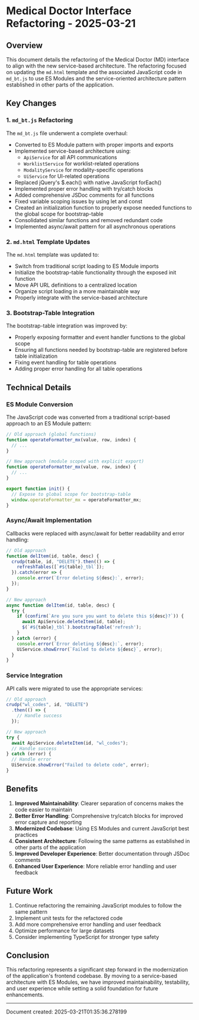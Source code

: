 # Medical Doctor Interface Refactoring - 2025-03-21

## Overview

This document details the refactoring of the Medical Doctor (MD) interface to align with the new service-based architecture. The refactoring focused on updating the `md.html` template and the associated JavaScript code in `md_bt.js` to use ES Modules and the service-oriented architecture pattern established in other parts of the application.

## Key Changes

### 1. `md_bt.js` Refactoring

The `md_bt.js` file underwent a complete overhaul:

- Converted to ES Module pattern with proper imports and exports
- Implemented service-based architecture using:
  - `ApiService` for all API communications
  - `WorklistService` for worklist-related operations
  - `ModalityService` for modality-specific operations
  - `UiService` for UI-related operations
- Replaced jQuery's $.each() with native JavaScript forEach()
- Implemented proper error handling with try/catch blocks
- Added comprehensive JSDoc comments for all functions
- Fixed variable scoping issues by using let and const
- Created an initialization function to properly expose needed functions to the global scope for bootstrap-table
- Consolidated similar functions and removed redundant code
- Implemented async/await pattern for all asynchronous operations

### 2. `md.html` Template Updates

The `md.html` template was updated to:

- Switch from traditional script loading to ES Module imports
- Initialize the bootstrap-table functionality through the exposed init function
- Move API URL definitions to a centralized location
- Organize script loading in a more maintainable way
- Properly integrate with the service-based architecture

### 3. Bootstrap-Table Integration

The bootstrap-table integration was improved by:

- Properly exposing formatter and event handler functions to the global scope
- Ensuring all functions needed by bootstrap-table are registered before table initialization
- Fixing event handling for table operations
- Adding proper error handling for all table operations

## Technical Details

### ES Module Conversion

The JavaScript code was converted from a traditional script-based approach to an ES Module pattern:

```javascript
// Old approach (global functions)
function operateFormatter_mx(value, row, index) {
  // ...
}

// New approach (module scoped with explicit export)
function operateFormatter_mx(value, row, index) {
  // ...
}

export function init() {
  // Expose to global scope for bootstrap-table
  window.operateFormatter_mx = operateFormatter_mx;
}
```

### Async/Await Implementation

Callbacks were replaced with async/await for better readability and error handling:

```javascript
// Old approach
function delItem(id, table, desc) {
  crudp(table, id, "DELETE").then(() => {
    refreshTables([`#${table}_tbl`]);
  }).catch(error => {
    console.error(`Error deleting ${desc}:`, error);
  });
}

// New approach
async function delItem(id, table, desc) {
  try {
    if (confirm(`Are you sure you want to delete this ${desc}?`)) {
      await ApiService.deleteItem(id, table);
      $(`#${table}_tbl`).bootstrapTable('refresh');
    }
  } catch (error) {
    console.error(`Error deleting ${desc}:`, error);
    UiService.showError(`Failed to delete ${desc}`, error);
  }
}
```

### Service Integration

API calls were migrated to use the appropriate services:

```javascript
// Old approach
crudp("wl_codes", id, "DELETE")
  .then(() => {
    // Handle success
  });

// New approach
try {
  await ApiService.deleteItem(id, "wl_codes");
  // Handle success
} catch (error) {
  // Handle error
  UiService.showError("Failed to delete code", error);
}
```

## Benefits

1. **Improved Maintainability**: Clearer separation of concerns makes the code easier to maintain
2. **Better Error Handling**: Comprehensive try/catch blocks for improved error capture and reporting
3. **Modernized Codebase**: Using ES Modules and current JavaScript best practices
4. **Consistent Architecture**: Following the same patterns as established in other parts of the application
5. **Improved Developer Experience**: Better documentation through JSDoc comments
6. **Enhanced User Experience**: More reliable error handling and user feedback

## Future Work

1. Continue refactoring the remaining JavaScript modules to follow the same pattern
2. Implement unit tests for the refactored code
3. Add more comprehensive error handling and user feedback
4. Optimize performance for large datasets
5. Consider implementing TypeScript for stronger type safety

## Conclusion

This refactoring represents a significant step forward in the modernization of the application's frontend codebase. By moving to a service-based architecture with ES Modules, we have improved maintainability, testability, and user experience while setting a solid foundation for future enhancements.

---

Document created: 2025-03-21T01:35:36.278199 